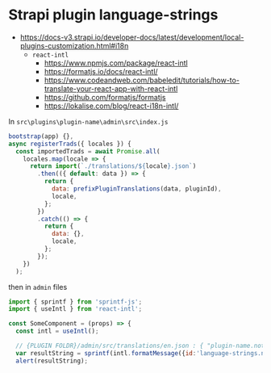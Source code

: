 # Strapi plugin language-strings

- https://docs-v3.strapi.io/developer-docs/latest/development/local-plugins-customization.html#i18n
	- `react-intl`
		- https://www.npmjs.com/package/react-intl
		- https://formatjs.io/docs/react-intl/
		- https://www.codeandweb.com/babeledit/tutorials/how-to-translate-your-react-app-with-react-intl
		- https://github.com/formatjs/formatjs
		- https://lokalise.com/blog/react-i18n-intl/

In `src\plugins\plugin-name\admin\src\index.js`
```js
bootstrap(app) {},
async registerTrads({ locales }) {
  const importedTrads = await Promise.all(
    locales.map(locale => {
      return import(`./translations/${locale}.json`)
        .then(({ default: data }) => {
          return {
            data: prefixPluginTranslations(data, pluginId),
            locale,
          };
        })
        .catch(() => {
          return {
            data: {},
            locale,
          };
        });
    })
  );
```

then in `admin` files
```js
import { sprintf } from 'sprintf-js';
import { useIntl } from 'react-intl';

const SomeComponent = (props) => {
  const intl = useIntl();

  // {PLUGIN FOLDR}/admin/src/translations/en.json : { "plugin-name.notification.success.lang_str_id": "xxx %1$d yyy %2$d", }
  var resultString = sprintf(intl.formatMessage({id:'language-strings.notification.success.an_identifier'}), 42, 1111);
  alert(resultString);
```

